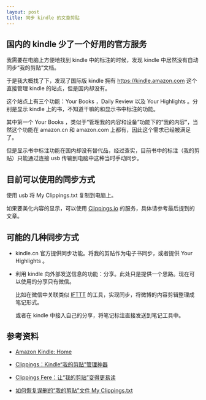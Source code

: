 ```yaml
---
layout: post
title: 同步 kindle 的文章剪贴
---
```


## 国内的 kindle 少了一个好用的官方服务

我需要在电脑上方便地找到 kindle 中的标注的时候，发现 kindle 中居然没有自动同步“我的剪贴”文档。

于是我大概找了下，发现了国际版 kindle 拥有 https://kindle.amazon.com 这个直接管理 kindle 的站点，但是国内却没有。

这个站点上有三个功能：Your Books ，Daily Review 以及 Your Highlights 。分别是显示 kindle 上的书，不知道干嘛的和显示书中标注的功能。

其中第一个 Your Books ，类似于“管理我的内容和设备”功能下的“我的内容”，当然这个功能在 amazon.cn 和 amazon.com 上都有，因此这个需求已经被满足了。

但是显示书中标注功能在国内却没有替代品，经过查实，目前书中的标注（我的剪贴）只能通过连接 usb 传输到电脑中这种当时手动同步。

## 目前可以使用的同步方式

使用 usb 将 My Clippings.txt 复制到电脑上。

如果要美化内容的显示，可以使用 [Clippings.io](https://www.clippings.io/) 的服务，具体请参考最后提到的文章。

## 可能的几种同步方式

- kindle.cn 官方提供同步功能。将我的剪贴作为电子书同步，或者提供 Your Highlights 。

- 利用 kindle 向外部发送信息的功能：分享。此处只是提供一个思路。现在可以使用的分享只有微信。

    比如在微信中关联类似 [IFTTT](https://ifttt.com) 的工具，实现同步，将微博的内容剪辑整理成笔记形式。
    
    或者在 kindle 中接入自己的分享，将笔记标注直接发送到笔记工具中。

## 参考资料

- [Amazon Kindle: Home](https://kindle.amazon.com/)

- [Clippings：Kindle“我的剪贴”管理神器](http://kindlefere.com/post/20.html)

- [Clippings Fere：让“我的剪贴”变得更易读](http://kindlefere.com/post/110.html)

- [如何恢复误删的“我的剪贴”文件 My Clippings.txt](http://kindlefere.com/post/199.html)
